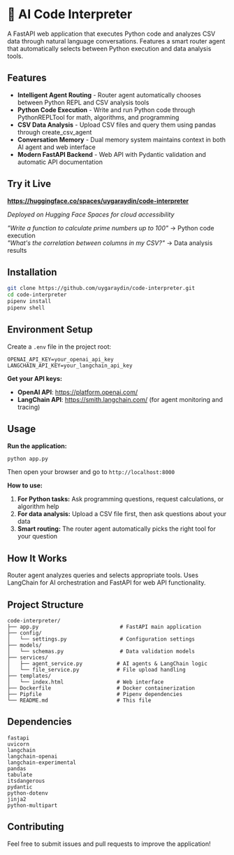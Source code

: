 # 🤖 AI Code Interpreter

A FastAPI web application that executes Python code and analyzes CSV data through natural language conversations. Features a smart router agent that automatically selects between Python execution and data analysis tools.

## Features

* **Intelligent Agent Routing** - Router agent automatically chooses between Python REPL and CSV analysis tools
* **Python Code Execution** - Write and run Python code through PythonREPLTool for math, algorithms, and programming
* **CSV Data Analysis** - Upload CSV files and query them using pandas through create_csv_agent
* **Conversation Memory** - Dual memory system maintains context in both AI agent and web interface
* **Modern FastAPI Backend** - Web API with Pydantic validation and automatic API documentation

## Try it Live

**https://huggingface.co/spaces/uygaraydin/code-interpreter**

*Deployed on Hugging Face Spaces for cloud accessibility*

*"Write a function to calculate prime numbers up to 100"* → Python code execution  
*"What's the correlation between columns in my CSV?"* → Data analysis results

## Installation

```bash
git clone https://github.com/uygaraydin/code-interpreter.git
cd code-interpreter
pipenv install
pipenv shell
```

## Environment Setup

Create a `.env` file in the project root:

```
OPENAI_API_KEY=your_openai_api_key
LANGCHAIN_API_KEY=your_langchain_api_key
```

**Get your API keys:**
* **OpenAI API**: https://platform.openai.com/
* **LangChain API**: https://smith.langchain.com/ (for agent monitoring and tracing)

## Usage

**Run the application:**

```bash
python app.py
```

Then open your browser and go to `http://localhost:8000`

**How to use:**
1. **For Python tasks:** Ask programming questions, request calculations, or algorithm help
2. **For data analysis:** Upload a CSV file first, then ask questions about your data  
3. **Smart routing:** The router agent automatically picks the right tool for your question

## How It Works

Router agent analyzes queries and selects appropriate tools. Uses LangChain for AI orchestration and FastAPI for web API functionality.

## Project Structure

```
code-interpreter/
├── app.py                          # FastAPI main application
├── config/
│   └── settings.py                 # Configuration settings
├── models/
│   └── schemas.py                  # Data validation models
├── services/
│   ├── agent_service.py           # AI agents & LangChain logic
│   └── file_service.py            # File upload handling
├── templates/
│   └── index.html                 # Web interface
├── Dockerfile                     # Docker containerization
├── Pipfile                        # Pipenv dependencies
└── README.md                      # This file
```

## Dependencies

```
fastapi
uvicorn
langchain
langchain-openai
langchain-experimental
pandas
tabulate
itsdangerous
pydantic
python-dotenv
jinja2
python-multipart
```

## Contributing

Feel free to submit issues and pull requests to improve the application!
